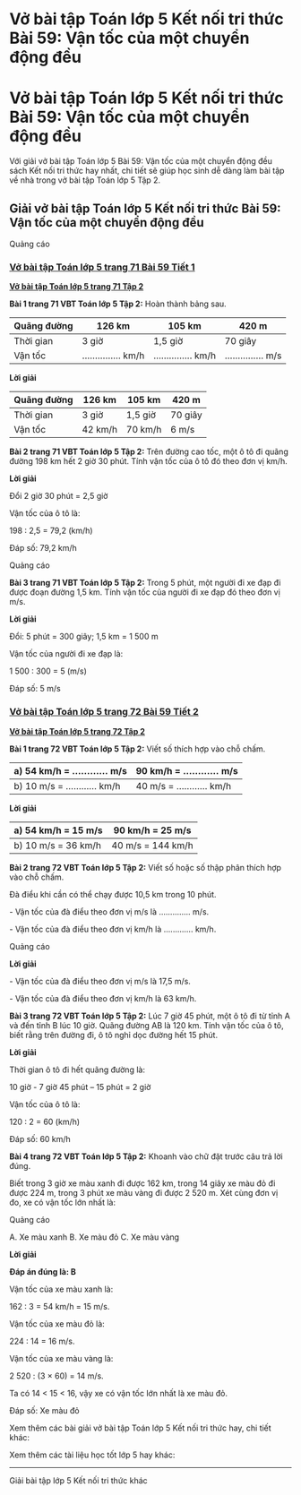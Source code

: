 # Vở bài tập Toán lớp 5 Kết nối tri thức Bài 59: Vận tốc của một chuyển động đều

# Vở bài tập Toán lớp 5 Kết nối tri thức Bài 59: Vận tốc của một chuyển động đều

Với giải vở bài tập Toán lớp 5 Bài 59: Vận tốc của một chuyển động đều sách Kết nối tri thức hay nhất, chi tiết sẽ giúp học sinh dễ dàng làm bài tập về nhà trong vở bài tập Toán lớp 5 Tập 2.

## Giải vở bài tập Toán lớp 5 Kết nối tri thức Bài 59: Vận tốc của một chuyển động đều

Quảng cáo

### [**Vở bài tập Toán lớp 5 trang 71 Bài 59 Tiết 1**](https://vietjack.com/vbt-toan-5-kn/bai-59-tiet-1-trang-71-tap-2.jsp)

[**Vở bài tập Toán lớp 5 trang 71 Tập 2**](https://vietjack.com/vbt-toan-5-kn/vbt-toan-lop-5-trang-71-tap-2.jsp)

**Bài 1 trang 71 VBT Toán lớp 5 Tập 2:** Hoàn thành bảng sau.

Quãng đường | 126 km | 105 km | 420 m  
---|---|---|---  
Thời gian | 3 giờ | 1,5 giờ | 70 giây  
Vận tốc | …………… km/h | …………… km/h | …………… m/s  
  
**Lời giải**

Quãng đường | 126 km | 105 km | 420 m  
---|---|---|---  
Thời gian | 3 giờ | 1,5 giờ | 70 giây  
Vận tốc | 42 km/h | 70 km/h | 6 m/s  
  
**Bài 2 trang 71 VBT Toán lớp 5 Tập 2:** Trên đường cao tốc, một ô tô đi quãng đường 198 km hết 2 giờ 30 phút. Tính vận tốc của ô tô đó theo đơn vị km/h.

**Lời giải**

Đổi 2 giờ 30 phút = 2,5 giờ

Vận tốc của ô tô là:

198 : 2,5 = 79,2 (km/h)

Đáp số: 79,2 km/h

Quảng cáo

**Bài 3 trang 71 VBT Toán lớp 5 Tập 2:** Trong 5 phút, một người đi xe đạp đi được đoạn đường 1,5 km. Tính vận tốc của người đi xe đạp đó theo đơn vị m/s.

**Lời giải**

Đổi: 5 phút = 300 giây; 1,5 km = 1 500 m

Vận tốc của người đi xe đạp là:

1 500 : 300 = 5 (m/s)

Đáp số: 5 m/s

### [**Vở bài tập Toán lớp 5 trang 72 Bài 59 Tiết 2**](https://vietjack.com/vbt-toan-5-kn/bai-59-tiet-2-trang-72-tap-2.jsp)

[**Vở bài tập Toán lớp 5 trang 72 Tập 2**](https://vietjack.com/vbt-toan-5-kn/vbt-toan-lop-5-trang-72-tap-2.jsp)

**Bài 1 trang 72 VBT Toán lớp 5 Tập 2:** Viết số thích hợp vào chỗ chấm.

a) 54 km/h = ………… m/s | 90 km/h = ………… m/s  
---|---  
b) 10 m/s = ………… km/h | 40 m/s = ………… km/h  
  
**Lời giải**

a) 54 km/h = 15 m/s | 90 km/h = 25 m/s  
---|---  
b) 10 m/s = 36 km/h | 40 m/s = 144 km/h  
  
**Bài 2 trang 72 VBT Toán lớp 5 Tập 2:** Viết số hoặc số thập phân thích hợp vào chỗ chấm. 

Đà điểu khi cần có thể chạy được 10,5 km trong 10 phút.

\- Vận tốc của đà điểu theo đơn vị m/s là .............. m/s. 

\- Vận tốc của đà điểu theo đơn vị km/h là ............. km/h.

Quảng cáo

**Lời giải**

\- Vận tốc của đà điểu theo đơn vị m/s là 17,5 m/s. 

\- Vận tốc của đà điểu theo đơn vị km/h là 63 km/h.

**Bài 3 trang 72 VBT Toán lớp 5 Tập 2:** Lúc 7 giờ 45 phút, một ô tô đi từ tỉnh A và đến tỉnh B lúc 10 giờ. Quãng đường AB là 120 km. Tính vận tốc của ô tô, biết rằng trên đường đi, ô tô nghỉ dọc đường hết 15 phút. 

**Lời giải**

Thời gian ô tô đi hết quãng đường là:

10 giờ - 7 giờ 45 phút – 15 phút = 2 giờ

Vận tốc của ô tô là:

120 : 2 = 60 (km/h)

Đáp số: 60 km/h

**Bài 4 trang 72 VBT Toán lớp 5 Tập 2:** Khoanh vào chữ đặt trước câu trả lời đúng.

Biết trong 3 giờ xe màu xanh đi được 162 km, trong 14 giây xe màu đỏ đi được 224 m, trong 3 phút xe màu vàng đi được 2 520 m. Xét cùng đơn vị đo, xe có vận tốc lớn nhất là:

Quảng cáo

A. Xe màu xanh B. Xe màu đỏ C. Xe màu vàng

**Lời giải**

**Đáp án đúng là: B**

Vận tốc của xe màu xanh là:

162 : 3 = 54 km/h = 15 m/s.

Vận tốc của xe màu đỏ là:

224 : 14 = 16 m/s.

Vận tốc của xe màu vàng là:

2 520 : (3 × 60) = 14 m/s.

Ta có 14 < 15 < 16, vậy xe có vận tốc lớn nhất là xe màu đỏ.

Đáp số: Xe màu đỏ

Xem thêm các bài giải vở bài tập Toán lớp 5 Kết nối tri thức hay, chi tiết khác:

Xem thêm các tài liệu học tốt lớp 5 hay khác:

* * *

Giải bài tập lớp 5 Kết nối tri thức khác
